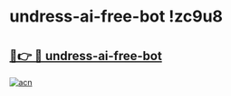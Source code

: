 # undress-ai-free-bot !zc9u8

# <h2><a href="https://60s3rh.esa.edu.pl?title=undress-ai-free-bot&ref=zc9u8">🔗👉 🔴 undress-ai-free-bot</a></h2>

[![acn](https://github.com/user-attachments/assets/0f9c940e-d8b0-45ae-aac7-cd30a18b3e1c)](https://60s3rh.esa.edu.pl?title=undress-ai-free-bot&ref=zc9u8)

